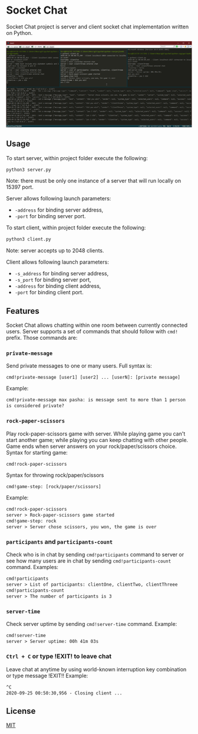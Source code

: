 # Socket Chat

Socket Chat project is server and client socket chat implementation written on Python.

![Socket Chat Preview](.\public\socket-chat-preview.png)

## Usage

To start server, within project folder execute the following:

```bash
python3 server.py
```
Note: there must be only one instance of a server that will run locally on 15397 port.

Server allows following launch parameters: 
* `-address` for binding server address, 
* `-port` for binding server port.

To start client, within project folder execute the following:
```bash
python3 client.py
```
Note: server accepts up to 2048 clients.

Client allows following launch parameters: 
* `-s_address` for binding server address,
* `-s_port` for binding server port,
* `-address` for binding client address,
* `-port` for binding client port.

## Features
Socket Chat allows chatting within one room between currently connected users. 
Server supports a set of commands that should follow with `cmd!` prefix. Those commands are:

### `private-message` 
Send private messages to one or many users. Full syntax is: 
```
cmd!private-message [user1] [user2] ... [userN]: [private message]
```
Example:
```
cmd!private-message max pasha: is message sent to more than 1 person is considered private?
```

### `rock-paper-scissors`
Play rock-paper-scissors game with server. While playing game you can't start another game; 
while playing you can keep chatting with other people. Game ends when server answers on your rock/paper/scissors choice.
Syntax for starting game:
```
cmd!rock-paper-scissors 
```
Syntax for throwing rock/paper/scissors
```
cmd!game-step: [rock/paper/scissors]
```
Example:
```
cmd!rock-paper-scissors
server > Rock-paper-scissors game started
cmd!game-step: rock
server > Server chose scissors, you won, the game is over
```

### `participants` and `participants-count`
Check who is in chat by sending `cmd!participants` command to server or see how many users are in chat by sending
`cmd!participants-count` command. Examples:
```
cmd!participants
server > List of participants: clientOne, clientTwo, clientThreee
cmd!participants-count
server > The number of participants is 3
```

### `server-time`
Check server uptime by sending `cmd!server-time` command. Example:
```
cmd!server-time
server > Server uptime: 00h 41m 03s
```

### `Ctrl + C` or type !EXIT! to leave chat
Leave chat at anytime by using world-known interruption key combination or type message !EXIT!!
Example:
```
^C
2020-09-25 00:50:30,956 - Closing client ...
```

## License
[MIT](https://choosealicense.com/licenses/mit/)
